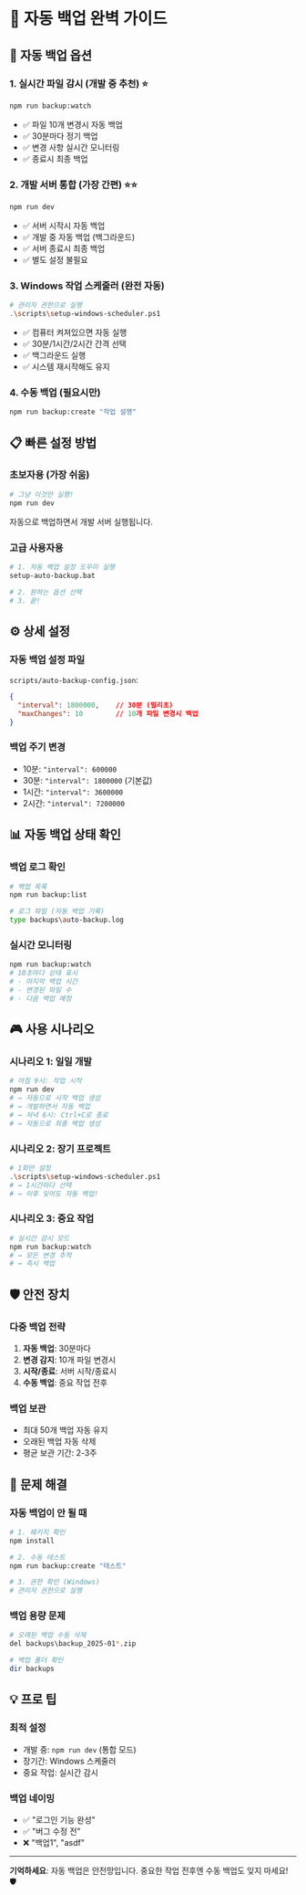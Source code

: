 # 🔄 자동 백업 완벽 가이드

## 🎯 자동 백업 옵션

### **1. 실시간 파일 감시** (개발 중 추천) ⭐
```bash
npm run backup:watch
```
- ✅ 파일 10개 변경시 자동 백업
- ✅ 30분마다 정기 백업
- ✅ 변경 사항 실시간 모니터링
- ✅ 종료시 최종 백업

### **2. 개발 서버 통합** (가장 간편) ⭐⭐
```bash
npm run dev
```
- ✅ 서버 시작시 자동 백업
- ✅ 개발 중 자동 백업 (백그라운드)
- ✅ 서버 종료시 최종 백업
- ✅ 별도 설정 불필요

### **3. Windows 작업 스케줄러** (완전 자동)
```bash
# 관리자 권한으로 실행
.\scripts\setup-windows-scheduler.ps1
```
- ✅ 컴퓨터 켜져있으면 자동 실행
- ✅ 30분/1시간/2시간 간격 선택
- ✅ 백그라운드 실행
- ✅ 시스템 재시작해도 유지

### **4. 수동 백업** (필요시만)
```bash
npm run backup:create "작업 설명"
```

## 📋 빠른 설정 방법

### **초보자용 (가장 쉬움)**
```bash
# 그냥 이것만 실행!
npm run dev
```
자동으로 백업하면서 개발 서버 실행됩니다.

### **고급 사용자용**
```bash
# 1. 자동 백업 설정 도우미 실행
setup-auto-backup.bat

# 2. 원하는 옵션 선택
# 3. 끝!
```

## ⚙️ 상세 설정

### **자동 백업 설정 파일**
`scripts/auto-backup-config.json`:
```json
{
  "interval": 1800000,    // 30분 (밀리초)
  "maxChanges": 10        // 10개 파일 변경시 백업
}
```

### **백업 주기 변경**
- 10분: `"interval": 600000`
- 30분: `"interval": 1800000` (기본값)
- 1시간: `"interval": 3600000`
- 2시간: `"interval": 7200000`

## 📊 자동 백업 상태 확인

### **백업 로그 확인**
```bash
# 백업 목록
npm run backup:list

# 로그 파일 (자동 백업 기록)
type backups\auto-backup.log
```

### **실시간 모니터링**
```bash
npm run backup:watch
# 10초마다 상태 표시
# - 마지막 백업 시간
# - 변경된 파일 수
# - 다음 백업 예정
```

## 🎮 사용 시나리오

### **시나리오 1: 일일 개발**
```bash
# 아침 9시: 작업 시작
npm run dev
# → 자동으로 시작 백업 생성
# → 개발하면서 자동 백업
# → 저녁 6시: Ctrl+C로 종료
# → 자동으로 최종 백업 생성
```

### **시나리오 2: 장기 프로젝트**
```bash
# 1회만 설정
.\scripts\setup-windows-scheduler.ps1
# → 1시간마다 선택
# → 이후 잊어도 자동 백업!
```

### **시나리오 3: 중요 작업**
```bash
# 실시간 감시 모드
npm run backup:watch
# → 모든 변경 추적
# → 즉시 백업
```

## 🛡️ 안전 장치

### **다중 백업 전략**
1. **자동 백업**: 30분마다
2. **변경 감지**: 10개 파일 변경시
3. **시작/종료**: 서버 시작/종료시
4. **수동 백업**: 중요 작업 전후

### **백업 보관**
- 최대 50개 백업 자동 유지
- 오래된 백업 자동 삭제
- 평균 보관 기간: 2-3주

## 🚨 문제 해결

### **자동 백업이 안 될 때**
```bash
# 1. 패키지 확인
npm install

# 2. 수동 테스트
npm run backup:create "테스트"

# 3. 권한 확인 (Windows)
# 관리자 권한으로 실행
```

### **백업 용량 문제**
```bash
# 오래된 백업 수동 삭제
del backups\backup_2025-01*.zip

# 백업 폴더 확인
dir backups
```

## 💡 프로 팁

### **최적 설정**
- 개발 중: `npm run dev` (통합 모드)
- 장기간: Windows 스케줄러
- 중요 작업: 실시간 감시

### **백업 네이밍**
- ✅ "로그인 기능 완성"
- ✅ "버그 수정 전"
- ❌ "백업1", "asdf"

---
**기억하세요**: 자동 백업은 안전망입니다. 
중요한 작업 전후엔 수동 백업도 잊지 마세요! 🛡️